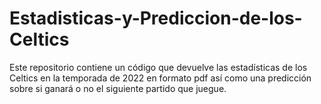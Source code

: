 # Estadisticas-y-Prediccion-de-los-Celtics
Este repositorio contiene un código que devuelve las estadísticas de los Celtics en la temporada de 2022 en formato pdf así como una predicción sobre si ganará o no el siguiente partido que juegue.
